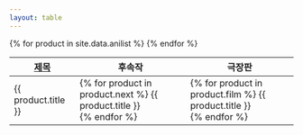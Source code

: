 ```yaml
---
layout: table
---
```


<table>
  <thead>
    <tr>
      <th><a href="#" class="sort" data-sort="title">제목</a></th>
      <th>후속작</th>
      <th>극장판</th>
    </tr>
  </thead>
  <tbody class="list">
    {% for product in site.data.anilist %}
      <tr>
        <td class="title">{{ product.title }}</td>
        <td>
          {% for product in product.next %}
            {{ product.title }}<br>
          {% endfor %}
        </td>
        <td>
          {% for product in product.film %}
            {{ product.title }}<br>
          {% endfor %}
        </td>
      </tr>
    {% endfor %}
  </tbody>
</table>

<script src="https://cdnjs.cloudflare.com/ajax/libs/list.js/2.3.1/list.min.js"></script>
<script>
  var options = {
    valueNames: ['title']
  };
  var userList = new List('table', options);
</script>
